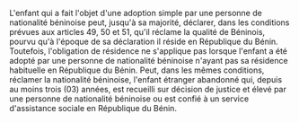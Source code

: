 L'enfant qui a fait l'objet d'une adoption simple par une personne de nationalité béninoise peut, jusqu'à sa majorité, déclarer, dans les conditions prévues aux articles 49, 50 et 51, qu'il réclame la qualité de Béninois, pourvu qu'à l'époque de sa déclaration il réside en République du Bénin.
Toutefois, l'obligation de résidence ne s'applique pas lorsque l'enfant a été adopté par une personne de nationalité béninoise n'ayant pas sa résidence habituelle en République du Bénin.
Peut, dans les mêmes conditions, réclamer la nationalité béninoise, l'enfant étranger abandonné qui, depuis au moins trois (03) années, est recueilli sur décision de justice et élevé par une personne de nationalité béninoise ou est confié à un service d'assistance sociale en République du Bénin.